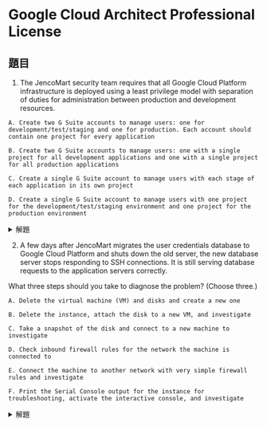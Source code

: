 # Google Cloud Architect Professional License


## 題目

1. The JencoMart security team requires that all Google Cloud Platform infrastructure is deployed using a least privilege model with separation of duties for administration between production and development resources.

```
A. Create two G Suite accounts to manage users: one for development/test/staging and one for production. Each account should contain one project for every application

B. Create two G Suite accounts to manage users: one with a single project for all development applications and one with a single project for all production applications

C. Create a single G Suite account to manage users with each stage of each application in its own project

D. Create a single G Suite account to manage users with one project for the development/test/staging environment and one project for the production environment
```

<details>
  <summary>解題</summary>
  
  - 題目問題核心在於如何在Google Cloud Platform（GCP）上部署基礎設施，同時遵循最小權限模型(privilege model)和職責分離原則，尤其是在生產環境和開發資源之間的管理上。
  > privilege model，通常會透過專案項目隔離、IAM或是資源容器隔離來達到。

  - 解答會是C，建立一個Google Workspace，然後每個stage(開發、測試、上線..)階段都有自己的Project會是最佳解。每個應用按環境分開項目的方法，增強了安全性和可管理性，並確保了職責的清晰分離。
  
  - 其餘答案，
    - A. 要維護兩個Google WorkSpace，且每個應用都需要分別在開發和生產環境中擁有獨立的項目(Project)。這管理複雜度太高!!!
   
    - B. 創建兩個Google WorkSpace帳戶來管理用戶：一個包含所有開發應用的單一項目，另一個包含所有生產應用的單一項目。 這個選項同樣增加了管理的複雜性，並且將所有開發或生產應用放在單一項目中可能會對資源管理和訪問控制造成挑戰。

    - D. 基本上可行，但還是C隔離的比較乾淨!!

</details>

2. A few days after JencoMart migrates the user credentials database to Google Cloud Platform and shuts down the old server, the new database server stops responding to SSH connections. It is still serving database requests to the application servers correctly.

What three steps should you take to diagnose the problem? (Choose three.)

```
A. Delete the virtual machine (VM) and disks and create a new one

B. Delete the instance, attach the disk to a new VM, and investigate

C. Take a snapshot of the disk and connect to a new machine to investigate

D. Check inbound firewall rules for the network the machine is connected to

E. Connect the machine to another network with very simple firewall rules and investigate

F. Print the Serial Console output for the instance for troubleshooting, activate the interactive console, and investigate
```

<details>
  <summary>解題</summary>
  
  - 題目問題在於當面對一個新遷移到Google Cloud Platform的數據庫服務器突然停止響應SSH連接的問題時，但它仍然正確地處理應用服務器的數據庫請求。請問要如何診斷問題所在?此現象表明問題可能與網絡配置、系統配置或安全設置有關，而不是數據庫本身的問題。所以可以往這方向去探討問題。

  - 解答會是CDF，詳細步驟如下

    - D. 檢查連接到機器的網絡的入站防火牆規則。 這是診斷SSH連接問題的第一步，因為防火牆規則可能被設置為阻止SSH流量。檢查確保沒有防火牆規則不當地限制了對該服務器的SSH訪問。
    
    - F. 輸出Instance的訊息至控制台輸出以進行故障排除，啟動互動控制台並進行調查。 這可以提供關於系統狀態和啟動過程中可能出現的問題的重要信息。串行控制台輸出有助於識別是否有系統級別的錯誤導致SSH服務無法正常工作。

    - C.透過對磁盤進行快照並將其掛載到另一台虛擬機上，可安全地檢查文件系統、系統日誌和其他配置，尋找導致SSH服務中斷的原因。
  
    - 其餘答案，選擇 A 和 B （刪除虛擬機和磁盤或刪除實例並將磁盤附加到新的虛擬機）可能會對正在運行的服務造成不必要的風險，並且在初步診斷階段通常不推薦作為首選。而選項 E （將機器連接到另一個網絡進行調查）可能在排除網絡問題時有其用處，但在許多情況下，更改網絡配置可能不那麼直接或者可行，特別是當你想最小化對當前運行環境影響的時候。
  
</details>


